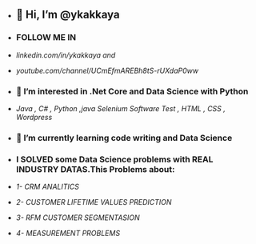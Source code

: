 - ## 👋 Hi, I’m @ykakkaya
 
- ### FOLLOW ME  IN
-   *linkedin.com/in/ykakkaya*
  _and_ 
-   *youtube.com/channel/UCmEfmAREBh8tS-rUXdaP0ww*
-  ### 👀 I’m interested in .Net Core and Data Science with Python
-   *Java , C# , Python ,java Selenium Software Test , HTML , CSS , Wordpress* 
- ### 🌱 I’m currently learning code writing and Data Science
- ### I SOLVED some Data Science problems with **REAL INDUSTRY DATAS**.This Problems about:
-  _1- CRM ANALITICS_
-  _2- CUSTOMER LIFETIME VALUES PREDICTION_
-  _3- RFM CUSTOMER SEGMENTASION_
-  _4- MEASUREMENT PROBLEMS_


<!---
ykakkaya/ykakkaya is a ✨ special ✨ repository because its `README.md` (this file) appears on your GitHub profile.
You can click the Preview link to take a look at your changes.
--->
